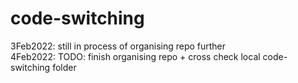 # code-switching
3Feb2022: still in process of organising repo further  
4Feb2022: TODO: finish organising repo + cross check local code-switching folder
